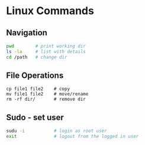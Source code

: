 # Linux Commands

## Navigation
```bash
pwd        # print working dir
ls -la     # list with details
cd /path   # change dir
```

## File Operations
``` 
cp file1 file2    # copy
mv file1 file2    # move/rename
rm -rf dir/       # remove dir
```

## Sudo - set user
```bash
sudu -i           # login as root user
exit              # logout from the logged in user 
```